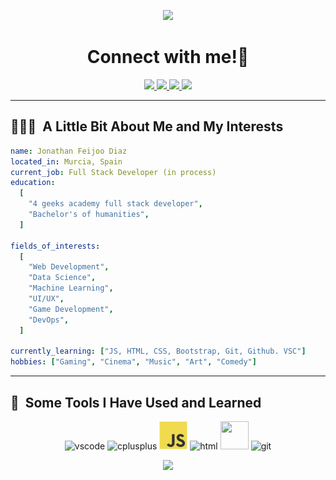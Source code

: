 <p align="center">
  <img src="https://capsule-render.vercel.app/api?type=waving&color=gradient&text=Hello!&height=100&section=header"/>
</p>

<h1 align="center">
  Connect with me!💬
</h1>

<p align="center">
<a href="https://www.linkedin.com/in/.../">
  <img height="50" src="https://user-images.githubusercontent.com/46517096/166973395-19676cd8-f8ec-4abf-83ff-da8243505b82.png"/>
</a>
<a href="https://facebook.com/jony.oner/"
  <img ![Image](https://github.com/user-attachments/assets/38294626-cd0f-4e6e-a23e-50120ad367dd) />
</a>
<a href="https://discord.gg/xgutFpJx"
<svg xmlns="http://www.w3.org/2000/svg" width="256" height="256" fill="none" viewBox="0 0 256 256"><rect width="256" height="256" fill="#5865F2" rx="60"/><g clip-path="url(#clip0_158_82)"><path fill="#fff" d="M197.308 64.7966C184.561 58.9476 170.892 54.6383 156.599 52.1701C156.339 52.1225 156.079 52.2415 155.945 52.4796C154.187 55.6064 152.239 59.6856 150.876 62.8918C135.503 60.5904 120.21 60.5904 105.153 62.8918C103.789 59.6143 101.771 55.6064 100.005 52.4796C99.8707 52.2495 99.6107 52.1305 99.3504 52.1701C85.0659 54.6304 71.3963 58.9397 58.6411 64.7966C58.5307 64.8442 58.4361 64.9236 58.3732 65.0267C32.4449 103.763 25.3421 141.547 28.8265 178.863C28.8423 179.046 28.9447 179.22 29.0867 179.331C46.1934 191.894 62.7642 199.521 79.0273 204.576C79.2876 204.655 79.5634 204.56 79.729 204.346C83.5761 199.092 87.0054 193.553 89.9456 187.728C90.1192 187.386 89.9535 186.982 89.5989 186.847C84.1594 184.783 78.98 182.268 73.9977 179.411C73.6037 179.181 73.5721 178.617 73.9347 178.347C74.9831 177.561 76.0318 176.744 77.033 175.919C77.2141 175.768 77.4665 175.736 77.6794 175.831C110.411 190.775 145.846 190.775 178.191 175.831C178.404 175.728 178.657 175.76 178.846 175.911C179.847 176.736 180.895 177.561 181.952 178.347C182.314 178.617 182.291 179.181 181.897 179.411C176.914 182.323 171.735 184.783 166.288 186.839C165.933 186.974 165.775 187.386 165.949 187.728C168.952 193.545 172.381 199.084 176.157 204.338C176.315 204.56 176.599 204.655 176.859 204.576C193.201 199.521 209.772 191.894 226.879 179.331C227.028 179.22 227.123 179.053 227.139 178.871C231.309 135.73 220.154 98.2554 197.568 65.0346C197.513 64.9236 197.419 64.8442 197.308 64.7966ZM94.8335 156.142C84.9792 156.142 76.8594 147.095 76.8594 135.984C76.8594 124.873 84.8217 115.826 94.8335 115.826C104.924 115.826 112.965 124.953 112.807 135.984C112.807 147.095 104.845 156.142 94.8335 156.142ZM161.29 156.142C151.435 156.142 143.316 147.095 143.316 135.984C143.316 124.873 151.278 115.826 161.29 115.826C171.38 115.826 179.421 124.953 179.264 135.984C179.264 147.095 171.38 156.142 161.29 156.142Z"/></g><defs><clipPath id="clip0_158_82"><rect width="200" height="154.93" fill="#fff" transform="translate(28 51)"/></clipPath></defs></svg>

<a href="https://dev.to/...">
  <img height="50" src="https://user-images.githubusercontent.com/46517096/166974096-7aeecad4-483e-4c85-983f-f4b37b3f794e.png"/>
</a>
<a href="https://x.com/jony__oner">
  <img height="50" src="https://user-images.githubusercontent.com/46517096/166974271-91dfa250-d70b-4cb9-8707-f1bda1b708c3.png"/>
</a>
<a href="https://www.instagram.com/jony_oner/">
  <img height="50" src="https://user-images.githubusercontent.com/46517096/166974368-9798f39f-1f46-499c-b14e-81f0a3f83a06.png"/>
</a>
</p>

---

<h2> 👨🏻‍💻 &nbsp;A Little Bit About Me and My Interests</h2>

```yaml
name: Jonathan Feijoo Diaz
located_in: Murcia, Spain
current_job: Full Stack Developer (in process)
education:
  [
    "4 geeks academy full stack developer",
    "Bachelor's of humanities",
  ]

fields_of_interests:
  [
    "Web Development",
    "Data Science",
    "Machine Learning",
    "UI/UX",
    "Game Development",
    "DevOps",
  ]
  
currently_learning: ["JS, HTML, CSS, Bootstrap, Git, Github. VSC"]
hobbies: ["Gaming", "Cinema", "Music", "Art", "Comedy"]
```
  
---  
  
<h2> 🚀 &nbsp;Some Tools I Have Used and Learned</h2>
<p align="center">
<img src="https://cdn.jsdelivr.net/gh/devicons/devicon/icons/vscode/vscode-original.svg" alt="vscode" width="45" height="45"/>
<img src="https://cdn.jsdelivr.net/gh/devicons/devicon/icons/cplusplus/cplusplus-original.svg" alt="cplusplus" width="45" height="45"/>
<img src="https://raw.githubusercontent.com/devicons/devicon/master/icons/javascript/javascript-original.svg" alt="javascript" width="45" height="45" />
<img src="https://cdn.jsdelivr.net/gh/devicons/devicon/icons/html5/html5-original.svg" alt="html" width="45" height="45"/>
<img src="https://cdn.jsdelivr.net/gh/devicons/devicon@latest/icons/bootstrap/bootstrap-original-wordmark.svg" width="45" height="45" />     
<img src="https://cdn.jsdelivr.net/gh/devicons/devicon/icons/git/git-original.svg" alt="git" width="45" height="45"/> 
</p>

<p align="center">
  <img src="https://capsule-render.vercel.app/api?type=waving&color=gradient&height=100&section=footer"/>
</p>
